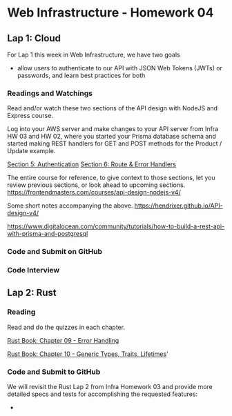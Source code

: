 # Web Infrastructure - Homework 04

## Lap 1: Cloud

For Lap 1 this week in Web Infrastructure, we have two goals
* allow users to authenticate to our API with JSON Web Tokens (JWTs) or passwords, and learn best practices for both

### Readings and Watchings

Read and/or watch these two sections of the API design with NodeJS and Express course.

Log into your AWS server and make changes to your API server from Infra HW 03 and HW 02, where you started your Prisma database schema and started making REST handlers for GET and POST methods for the Product / Update example.

[Section 5: Authentication](https://frontendmasters.com/courses/api-design-nodejs-v4/creating-a-jwt/)
[Section 6: Route & Error Handlers](https://frontendmasters.com/courses/api-design-nodejs-v4/validation-overview/)

The entire course for reference, to give context to those sections, let you review previous sections, or look ahead to upcoming sections.
https://frontendmasters.com/courses/api-design-nodejs-v4/

Some short notes accompanying the above.
https://hendrixer.github.io/API-design-v4/


https://www.digitalocean.com/community/tutorials/how-to-build-a-rest-api-with-prisma-and-postgresql

### Code and Submit on GitHub


### Code Interview


## Lap 2: Rust

### Reading

Read and do the quizzes in each chapter.

[Rust Book: Chapter 09 - Error Handling](https://rust-book.cs.brown.edu/ch09-00-error-handling.html)

[Rust Book: Chapter 10 - Generic Types, Traits, Lifetimes](https://rust-book.cs.brown.edu/ch10-00-generics.html)'

### Code and Submit to GitHub

We will revisit the Rust Lap 2 from Infra Homework 03 and provide more detailed specs and tests for accomplishing the requested features:

* 